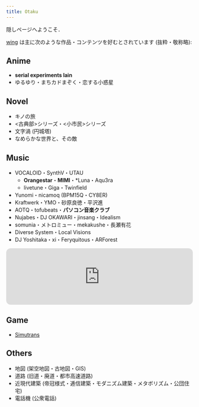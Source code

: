 ```yaml
---
title: Otaku
---
```


隠しページへようこそ．

[wing](https://wing.sz7.jp) は主に次のような作品・コンテンツを好むとされています (抜粋・敬称略):

## Anime
- **serial experiments lain**
- ゆるゆり・まちカドまぞく・恋する小惑星

## Novel
- キノの旅
- <古典部>シリーズ・<小市民>シリーズ
- 文字渦 (円城塔)
- なめらかな世界と、その敵

## Music
- VOCALOID・SynthV・UTAU
  * **Orangestar**・**MIMI**・\*Luna・Aqu3ra
  * livetune・Giga・Twinfield
- Yunomi・nicamoq (BPM15Q・CY8ER)
- Kraftwerk・YMO・砂原良徳・平沢進
- AOTQ・tofubeats・**パソコン音楽クラブ**
- Nujabes・DJ OKAWARI・jinsang・Idealism
- somunia・メトロミュー・mekakushe・長瀬有花
- Diverse System・Local Visions
- DJ Yoshitaka・xi・Feryquitous・ARForest
<iframe data-testid="embed-iframe" style="border-radius:12px" src="https://open.spotify.com/embed/playlist/6tqUNIOmASIcEdFqZX3Mnt?utm_source=generator&theme=0" width="100%" height="152" frameBorder="0" allowfullscreen="" allow="autoplay; clipboard-write; encrypted-media; fullscreen; picture-in-picture" loading="lazy"></iframe>

## Game
- [Simutrans](https://www.simutrans.com/)

## Others
- 地図 (架空地図・古地図・GIS)
- 道路 (旧道・廃道・都市高速道路)
- 近現代建築 (帝冠様式・逓信建築・モダニズム建築・メタボリズム・公団住宅)
- 電話機 (公衆電話)
